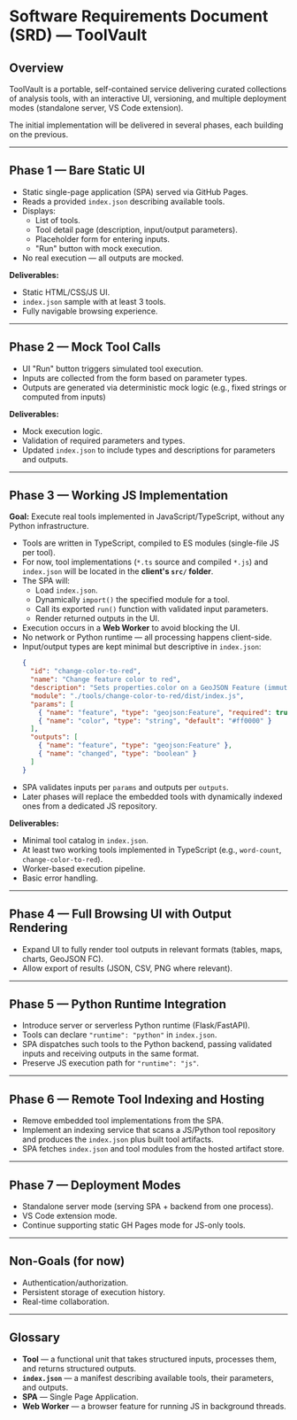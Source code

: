 # Software Requirements Document (SRD) — ToolVault

## Overview

ToolVault is a portable, self-contained service delivering curated collections of analysis tools, with an interactive UI, versioning, and multiple deployment modes (standalone server, VS Code extension).

The initial implementation will be delivered in several phases, each building on the previous.

---

## Phase 1 — Bare Static UI

- Static single-page application (SPA) served via GitHub Pages.
- Reads a provided `index.json` describing available tools.
- Displays:
  - List of tools.
  - Tool detail page (description, input/output parameters).
  - Placeholder form for entering inputs.
  - "Run" button with mock execution.
- No real execution — all outputs are mocked.

**Deliverables:**
- Static HTML/CSS/JS UI.
- `index.json` sample with at least 3 tools.
- Fully navigable browsing experience.

---

## Phase 2 — Mock Tool Calls

- UI "Run" button triggers simulated tool execution.
- Inputs are collected from the form based on parameter types.
- Outputs are generated via deterministic mock logic (e.g., fixed strings or computed from inputs)

**Deliverables:**
- Mock execution logic.
- Validation of required parameters and types.
- Updated `index.json` to include types and descriptions for parameters and outputs.

---

## Phase 3 — Working JS Implementation

**Goal:** Execute real tools implemented in JavaScript/TypeScript, without any Python infrastructure.

- Tools are written in TypeScript, compiled to ES modules (single-file JS per tool).
- For now, tool implementations (`*.ts` source and compiled `*.js`) and `index.json` will be located in the **client's `src/` folder**.
- The SPA will:
  - Load `index.json`.
  - Dynamically `import()` the specified module for a tool.
  - Call its exported `run()` function with validated input parameters.
  - Render returned outputs in the UI.
- Execution occurs in a **Web Worker** to avoid blocking the UI.
- No network or Python runtime — all processing happens client-side.
- Input/output types are kept minimal but descriptive in `index.json`:
  ```json
  {
    "id": "change-color-to-red",
    "name": "Change feature color to red",
    "description": "Sets properties.color on a GeoJSON Feature (immutable).",
    "module": "./tools/change-color-to-red/dist/index.js",
    "params": [
      { "name": "feature", "type": "geojson:Feature", "required": true },
      { "name": "color", "type": "string", "default": "#ff0000" }
    ],
    "outputs": [
      { "name": "feature", "type": "geojson:Feature" },
      { "name": "changed", "type": "boolean" }
    ]
  }
  ```
- SPA validates inputs per `params` and outputs per `outputs`.
- Later phases will replace the embedded tools with dynamically indexed ones from a dedicated JS repository.

**Deliverables:**
- Minimal tool catalog in `index.json`.
- At least two working tools implemented in TypeScript (e.g., `word-count`, `change-color-to-red`).
- Worker-based execution pipeline.
- Basic error handling.

---

## Phase 4 — Full Browsing UI with Output Rendering

- Expand UI to fully render tool outputs in relevant formats (tables, maps, charts, GeoJSON FC).
- Allow export of results (JSON, CSV, PNG where relevant).

---

## Phase 5 — Python Runtime Integration

- Introduce server or serverless Python runtime (Flask/FastAPI).
- Tools can declare `"runtime": "python"` in `index.json`.
- SPA dispatches such tools to the Python backend, passing validated inputs and receiving outputs in the same format.
- Preserve JS execution path for `"runtime": "js"`.

---

## Phase 6 — Remote Tool Indexing and Hosting

- Remove embedded tool implementations from the SPA.
- Implement an indexing service that scans a JS/Python tool repository and produces the `index.json` plus built tool artifacts.
- SPA fetches `index.json` and tool modules from the hosted artifact store.

---

## Phase 7 — Deployment Modes

- Standalone server mode (serving SPA + backend from one process).
- VS Code extension mode.
- Continue supporting static GH Pages mode for JS-only tools.

---

## Non-Goals (for now)

- Authentication/authorization.
- Persistent storage of execution history.
- Real-time collaboration.

---

## Glossary

- **Tool** — a functional unit that takes structured inputs, processes them, and returns structured outputs.
- **`index.json`** — a manifest describing available tools, their parameters, and outputs.
- **SPA** — Single Page Application.
- **Web Worker** — a browser feature for running JS in background threads.
